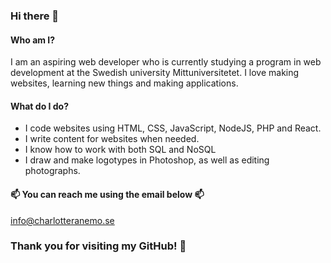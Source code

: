 ### Hi there 👋


#### Who am I?

I am an aspiring web developer who is currently studying a program in web development at the Swedish university Mittuniversitetet. I love making websites, learning new things and making applications.

#### What do I do?

+ I code websites using HTML, CSS, JavaScript, NodeJS, PHP and React.
+ I write content for websites when needed.
+ I know how to work with both SQL and NoSQL
+ I draw and make logotypes in Photoshop, as well as editing photographs.

#### 📫 You can reach me using the email below 📫

info@charlotteranemo.se

### Thank you for visiting my GitHub! 👋
